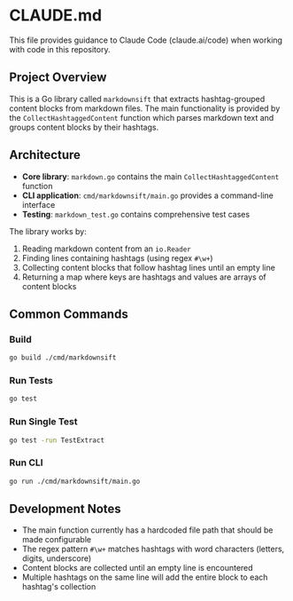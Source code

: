 # CLAUDE.md

This file provides guidance to Claude Code (claude.ai/code) when working with code in this repository.

## Project Overview

This is a Go library called `markdownsift` that extracts hashtag-grouped content blocks from markdown files. The main functionality is provided by the `CollectHashtaggedContent` function which parses markdown text and groups content blocks by their hashtags.

## Architecture

- **Core library**: `markdown.go` contains the main `CollectHashtaggedContent` function
- **CLI application**: `cmd/markdownsift/main.go` provides a command-line interface
- **Testing**: `markdown_test.go` contains comprehensive test cases

The library works by:
1. Reading markdown content from an `io.Reader`
2. Finding lines containing hashtags (using regex `#\w+`)
3. Collecting content blocks that follow hashtag lines until an empty line
4. Returning a map where keys are hashtags and values are arrays of content blocks

## Common Commands

### Build
```bash
go build ./cmd/markdownsift
```

### Run Tests
```bash
go test
```

### Run Single Test
```bash
go test -run TestExtract
```

### Run CLI
```bash
go run ./cmd/markdownsift/main.go
```

## Development Notes

- The main function currently has a hardcoded file path that should be made configurable
- The regex pattern `#\w+` matches hashtags with word characters (letters, digits, underscore)
- Content blocks are collected until an empty line is encountered
- Multiple hashtags on the same line will add the entire block to each hashtag's collection
